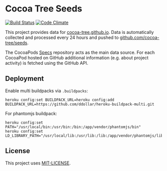 # Cocoa Tree Seeds

[![Build Status](https://travis-ci.org/dpree/cocoa-tree-seeds.png)](https://travis-ci.org/dpree/cocoa-tree-seeds)
[![Code Climate](https://codeclimate.com/github/dpree/cocoa-tree-seeds.png)](https://codeclimate.com/github/dpree/cocoa-tree-seeds)

This project provides data for [cocoa-tree.github.io](http://cocoa-tree.github.io). Data is automatically collected and processed every 24 hours and pushed to [github.com/cocoa-tree/seeds](http://github.com/cocoa-tree/seeds).

The CocoaPods [Specs](http://github.com/cocoa-pods/Spec) repository acts as the main data source. For each CocoaPod hosted on GitHub additional information (e.g. about project activity) is fetched using the GitHub API.

## Deployment

Enable multi buildpacks via `.buildpacks`:

    heroku config:set BUILDPACK_URL=heroku config:add BUILDPACK_URL=https://github.com/ddollar/heroku-buildpack-multi.git

For phantomjs buildpack:

    heroku config:set PATH="/usr/local/bin:/usr/bin:/bin:/app/vendor/phantomjs/bin"
    heroku config:set LD_LIBRARY_PATH="/usr/local/lib:/usr/lib:/lib:/app/vendor/phantomjs/lib"

## License

This project uses [MIT-LICENSE](LICENSE.txt).
